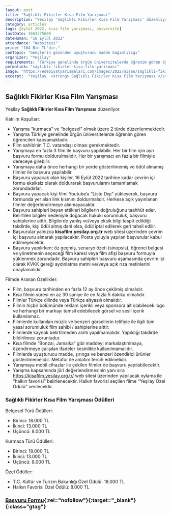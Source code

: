 ```yaml
---
layout: post
title: "Sağlıklı Fikirler Kısa Film Yarışması"
description: "Yeşilay 'Sağlıklı Fikirler Kısa Film Yarışması' düzenliyor."
category: articles
tags: [eylül 2022, kısa film yarışması, üniversite]
lastDate: 1663275600
dateHuman: "16 Eylül 2022"
attendance: "Websitesi"
price: "104 Bin TL'dir."
comTopic: "Gençlerin gözünden uyuşturucu madde bağımlılığı"
organizer: "Yeşilay"
requirements: "Türkiye genelinde örgün üniversitelerde öğrenim gören öğrenciler katılabilir."
permalink: "saglikli-fikirler-kisa-film-yarismasi"
image: "https://edebiyatyarismalari.com/images/2022/nisan/saglikli-fikirler-kisa-film-yarismasi.jpg"
excerpt:  "Yeşilay  <strong> Sağlıklı Fikirler Kısa Film Yarışması </strong> düzenliyor."
---
```


## Sağlıklı Fikirler Kısa Film Yarışması
Yeşilay **Sağlıklı Fikirler Kısa Film Yarışması** düzenliyor.

Katılım Koşulları:
- Yarışma “kurmaca” ve “belgesel” olmak üzere 2 türde düzenlenmektedir. 
- Yarışma Türkiye genelinde örgün üniversitelerde öğrenim gören öğrencileri kapsamaktadır.
- Film sahibinin T.C. vatandaşı olması gerekmektedir.
- Yarışmaya en fazla 3 film ile başvuru yapılabilir. Her bir film için ayrı başvuru formu doldurulmalıdır. Her bir yarışmacı en fazla bir filmiyle dereceye girebilir.
- Yarışmaya daha önce herhangi bir yerde gösterilmemiş ve ödül almamış filmler ile başvuru yapılabilir.
- Başvuru yapacak olan kişiler, 16 Eylül 2022 tarihine kadar çevrim içi formu eksiksiz olarak doldurarak başvurularını tamamlamak zorundadırlar.
- Başvuru yapacak kişi filmi Youtube’a “Liste Dışı” yükleyerek, başvuru formunda yer alan link kısmını doldurmalıdır. Herkese açık yayınlanan filmler değerlendirmeye alınmayacaktır.
- Başvuru sahipleri beyan ettikleri bilgilerin doğruluğunu taahhüt eder. Belirtilen bilgiler nedeniyle doğacak hukuki sorumluluk, başvuru sahiplerine aittir. Bilgilerde yanlış ve/veya eksik bilgi tespit edildiği takdirde, kişi ödül almış dahi olsa, ödül iptal edilerek geri tahsil edilir.
- Başvurular yalnızca **kisafilm.yesilay.org.tr** web sitesi üzerinden çevrim içi başvuru alınarak yapılacaktır. Posta yoluyla yapılan başvurular kabul edilmeyecektir.
- Başvuru yapılırken; öz geçmiş, senaryo özeti (sinopsis), öğrenci belgesi ve yönetmenin seçeceği film karesi veya film afişi başvuru formuyla yüklenmek zorundadır. Başvuru sahipleri başvuru aşamasında çevrim içi olarak KVKK gereği aydınlatma metni ve/veya açık rıza metinlerini onaylamalıdır.


Filmde Aranan Özellikler:
- Film, başvuru tarihinden en fazla 12 ay önce çekilmiş olmalıdır.
- Kısa filmin süresi en az 30 saniye ile en fazla 5 dakika olmalıdır.
- Filmler Türkçe dilinde veya Türkçe altyazılı olmalıdır.
- Filmin hiçbir bölümünde reklam içerikli veya sponsora ait olabilecek logo ve herhangi bir markayı temsil edebilecek görsel ve sesli içerik kullanılamaz.
- Filmlerde kullanılan müzik ve benzeri görsellerin telifiyle ile ilgili tüm yasal sorumluluk film sahibi / sahiplerine aittir.
- Filmlerde kaynak belirtilmeden alıntı yapılmamalıdır. Yapıldığı takdirde bildirilmesi zorunludur.
- Kısa filmde “Bonzai, Jamaika” gibi maddeyi markalaştırılmaya, özendirmeye çalışılan ifadeler kesinlikle kullanılmamalıdır.
- Filmlerde uyuşturucu madde, şırınga ve benzeri özendirici ürünler gösterilmemelidir. Metafor ile anlatım tercih edilmelidir.
- Yarışmaya mobil cihazlar ile çekilen filmler de başvuru yapılabilecektir.
- Yarışma kapsamında jüri değerlendirmesinin yanı sıra https://kisafilm.yesilay.org.tr/ web sitesi üzerinden yapılacak oylama ile “halkın favorisi” belirlenecektir. Halkın favorisi seçilen filme “Yeşilay Özel Ödülü” verilecektir.


### Sağlıklı Fikirler Kısa Film Yarışması Ödülleri
Belgesel Türü Ödülleri:
- Birinci: 18.000 TL
- İkinci: 13.000 TL
- Üçüncü: 8.000 TL

Kurmaca Türü Ödülleri:
- Birinci: 18.000 TL
- İkinci: 13.000 TL
- Üçüncü: 8.000 TL

Özel Ödüller:
- T.C. Kültür ve Turizm Bakanlığı Özel Ödülü: 18.000 TL
- Halkın Favorisi Özel Ödülü: 8.000 TL

### [Başvuru Formu](https://kisafilm.yesilay.org.tr/admin/kaydol/?ref=edebiyatyarismalari.com){:rel="nofollow"}{:target="_blank"}{:class="gtag"}